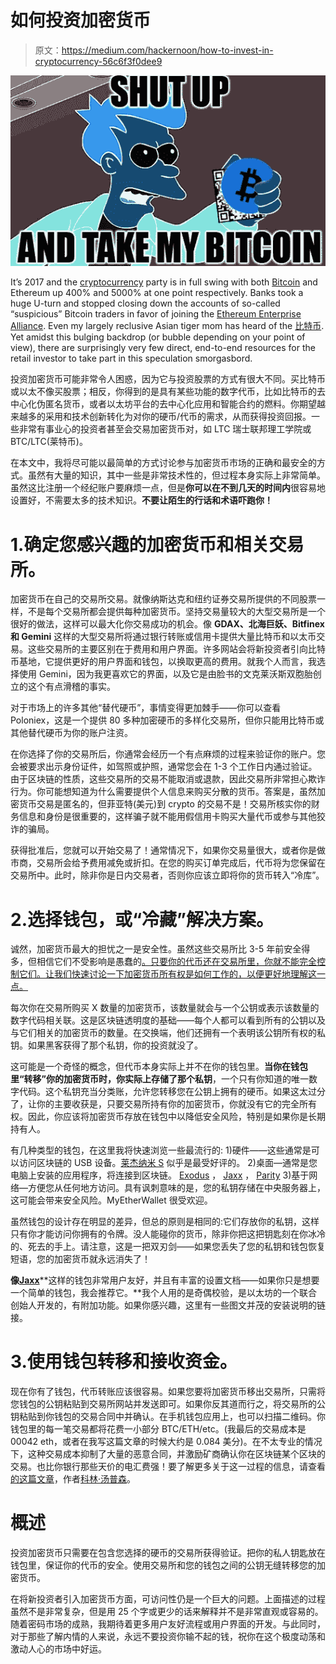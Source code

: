 # 如何投资加密货币

> 原文：<https://medium.com/hackernoon/how-to-invest-in-cryptocurrency-56c6f3f0dee9>

![](img/32dd95cd13fbbdb187f92e8417d55e67.png)

It’s 2017 and the [cryptocurrency](https://hackernoon.com/tagged/cryptocurrency) party is in full swing with both [Bitcoin](https://hackernoon.com/tagged/bitcoin) and Ethereum up 400% and 5000% at one point respectively. Banks took a huge U-turn and stopped closing down the accounts of so-called “suspicious” Bitcoin traders in favor of joining the [Ethereum Enterprise Alliance](https://entethalliance.org/). Even my largely reclusive Asian tiger mom has heard of the [比特币](https://www.youtube.com/watch?v=pADgAmNzxek). Yet amidst this bulging backdrop (or bubble depending on your point of view), there are surprisingly very few direct, end-to-end resources for the retail investor to take part in this speculation smorgasbord.

投资加密货币可能非常令人困惑，因为它与投资股票的方式有很大不同。买比特币或以太不像买股票；相反，你得到的是具有某些功能的数字代币，比如比特币的去中心化伪匿名货币，或者以太坊平台的去中心化应用和智能合约的燃料。你期望越来越多的采用和技术创新转化为对你的硬币/代币的需求，从而获得投资回报。一些非常有事业心的投资者甚至会交易加密货币对，如 LTC 瑞士联邦理工学院或 BTC/LTC(莱特币)。

在本文中，我将尽可能以最简单的方式讨论参与加密货币市场的正确和最安全的方式。虽然有大量的知识，其中一些是非常技术性的，但过程本身实际上非常简单。虽然这比注册一个经纪账户要麻烦一点，但是**你可以在不到几天的时间内**很容易地设置好，不需要太多的技术知识。**不要让陌生的行话和术语吓跑你！**

# 1.确定您感兴趣的加密货币和相关交易所。

加密货币在自己的交易所交易。就像纳斯达克和纽约证券交易所提供的不同股票一样，不是每个交易所都会提供每种加密货币。坚持交易量较大的大型交易所是一个很好的做法，这样可以最大化你交易成功的机会。像 **GDAX、北海巨妖、Bitfinex 和 Gemini** 这样的大型交易所将通过银行转账或信用卡提供大量比特币和以太币交易。这些交易所的主要区别在于费用和用户界面。许多网站会将新投资者引向比特币基地，它提供更好的用户界面和钱包，以换取更高的费用。就我个人而言，我选择使用 Gemini，因为我更喜欢它的界面，以及它是由脸书的文克莱沃斯双胞胎创立的这个有点滑稽的事实。

对于市场上的许多其他“替代硬币”，事情变得更加棘手——你可以查看 Poloniex，这是一个提供 80 多种加密硬币的多样化交易所，但你只能用比特币或其他替代硬币为你的账户注资。

在你选择了你的交易所后，你通常会经历一个有点麻烦的过程来验证你的账户。您会被要求出示身份证件，如驾照或护照，通常您会在 1-3 个工作日内通过验证。由于区块链的性质，这些交易所的交易不能取消或退款，因此交易所非常担心欺诈行为。你可能想知道为什么需要提供个人信息来购买分散的货币。答案是，虽然加密货币交易是匿名的，但菲亚特(美元)到 crypto 的交易不是！交易所核实你的财务信息和身份是很重要的，这样骗子就不能用假信用卡购买大量代币或参与其他狡诈的骗局。

获得批准后，您就可以开始交易了！通常情况下，如果你交易量很大，或者你是做市商，交易所会给予费用减免或折扣。在您的购买订单完成后，代币将为您保留在交易所中。此时，除非你是日内交易者，否则你应该立即将你的货币转入“冷库”。

# 2.选择钱包，或“冷藏”解决方案。

诚然，加密货币最大的担忧之一是安全性。虽然这些交易所比 3-5 年前安全得多，但相信它们不受影响是愚蠢的[。只要你的代币还在交易所里，你就不能完全控制它们。让我们快速讨论一下加密货币所有权是如何工作的，以便更好地理解这一点。](http://fortune.com/2017/07/05/bitcoin-ethereum-bithumb-hack/)

每次你在交易所购买 X 数量的加密货币，该数量就会与一个公钥或表示该数量的数字代码相关联。这是区块链透明度的基础——每个人都可以看到所有的公钥以及与它们相关的加密货币的数量。在交换端，他们还拥有一个表明该公钥所有权的私钥。如果黑客获得了那个私钥，你的投资就没了。

这可能是一个奇怪的概念，但代币本身实际上并不在你的钱包里。**当你在钱包里“转移”你的加密货币时，你实际上存储了那个私钥**，一个只有你知道的唯一数字代码。这个私钥充当分类账，允许您转移您在公钥上拥有的硬币。如果这太过分了，让你的主要收获是，只要交易所持有你的加密货币，你就没有它的完全所有权。因此，你应该将加密货币存放在钱包中以降低安全风险，特别是如果你是长期持有人。

有几种类型的钱包，在这里我将快速浏览一些最流行的:
1)硬件——这些通常是可以访问区块链的 USB 设备。[莱杰纳米 S](https://www.ledgerwallet.com/products/ledger-nano-s) 似乎是最受好评的。
2)桌面—通常是您电脑上安装的应用程序，将连接到区块链。 [Exodus](https://www.exodus.io/) ， [Jaxx](https://jaxx.io/) ， [Parity](https://parity.io/)
3)基于网络—方便您从任何地方访问。具有讽刺意味的是，您的私钥存储在中央服务器上，这可能会带来安全风险。MyEtherWallet 很受欢迎。

虽然钱包的设计存在明显的差异，但总的原则是相同的:它们存放你的私钥，这样只有你才能访问你拥有的令牌。没人能碰你的货币，除非你把这把钥匙刻在你冰冷的、死去的手上。请注意，这是一把双刃剑——如果您丢失了您的私钥和钱包恢复短语，您的加密货币就永远消失了！

**像**[**Jaxx**](https://jaxx.io/)**这样的钱包非常用户友好，并且有丰富的设置文档——如果你只是想要一个简单的钱包，我会推荐它。**我个人用的是奇偶校验，是以太坊的一个联合创始人开发的，有附加功能。如果你感兴趣，这里有一些图文并茂的安装说明的链接。

# 3.使用钱包转移和接收资金。

现在你有了钱包，代币转账应该很容易。如果您要将加密货币移出交易所，只需将您钱包的公钥粘贴到交易所网站并发送即可。如果你反其道而行之，将交易所的公钥粘贴到你钱包的交易合同中并确认。在手机钱包应用上，也可以扫描二维码。你钱包里的每一笔交易都将花费一小部分 BTC/ETH/etc。(我最后的交易成本是 00042 eth，或者在我写这篇文章的时候大约是 0.084 美分)。在不太专业的情况下，这种交易成本抑制了大量的恶意合同，并激励矿商确认你在区块链某个区块的交易。也比你银行那些天价的电汇费强！要了解更多关于这一过程的信息，请查看[的这篇文章](/the-intrepid-review/how-does-the-blockchain-work-for-dummies-explained-simply-9f94d386e093)，作者[科林·汤普森](https://medium.com/u/58f8da66417d?source=post_page-----56c6f3f0dee9--------------------------------)。

# 概述

投资加密货币只需要在包含您选择的硬币的交易所获得验证。把你的私人钥匙放在钱包里，保证你的代币的安全。使用交易所和您的钱包之间的公钥无缝转移您的加密货币。

在将新投资者引入加密货币方面，可访问性仍是一个巨大的问题。上面描述的过程虽然不是非常复杂，但是用 25 个字或更少的话来解释并不是非常直观或容易的。随着密码市场的成熟，我期待着更多用户友好流程或用户界面的开发。与此同时，对于那些了解内情的人来说，永远不要投资你输不起的钱，祝你在这个极度动荡和激动人心的市场中好运。